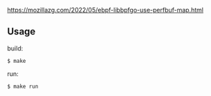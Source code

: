 
https://mozillazg.com/2022/05/ebpf-libbpfgo-use-perfbuf-map.html

## Usage

build:

```
$ make
```

run:

```
$ make run
```
